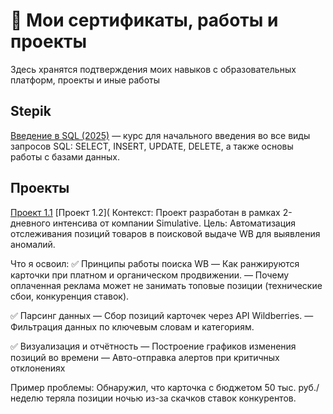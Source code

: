 # 📜 Мои сертификаты, работы и проекты
Здесь хранятся подтверждения моих навыков с образовательных платформ, проекты и иные работы

## Stepik
[Введение в SQL (2025)](сертификаты/А.pdf) — курс для начального введения во все виды запросов SQL: SELECT, INSERT, UPDATE, DELETE, а также основы работы с базами данных.


## Проекты
[Проект 1.1](проекты/"Мониторинг_позиций_ВБ_интенсив_ipynb".ipynb) 
[Проект 1.2](
Контекст:
Проект разработан в рамках 2-дневного интенсива от компании Simulative.
Цель: Автоматизация отслеживания позиций товаров в поисковой выдаче WB для выявления аномалий.

Что я освоил:
✅ Принципы работы поиска WB
— Как ранжируются карточки при платном и органическом продвижении.
— Почему оплаченная реклама может не занимать топовые позиции (технические сбои, конкуренция ставок).

✅ Парсинг данных
— Сбор позиций карточек через API Wildberries.
— Фильтрация данных по ключевым словам и категориям.

✅ Визуализация и отчётность
— Построение графиков изменения позиций во времени 
— Авто-отправка алертов при критичных отклонениях 

Пример проблемы:
Обнаружил, что карточка с бюджетом 50 тыс. руб./неделю теряла позиции ночью из-за скачков ставок конкурентов.
